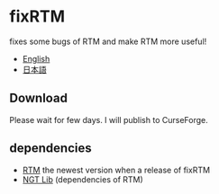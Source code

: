 # fixRTM

fixes some bugs of RTM and make RTM more useful!

- [English](README.en.md)
- [日本語](README.md)

## Download

Please wait for few days. I will publish to CurseForge.

## dependencies

- [RTM](https://www.curseforge.com/minecraft/mc-mods/realtrainmod) the newest version when a release of fixRTM
- [NGT Lib](https://www.curseforge.com/minecraft/mc-mods/ngtlib) (dependencies of RTM)
